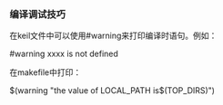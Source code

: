 ### 编译调试技巧

在keil文件中可以使用#warning来打印编译时语句。例如：

#warning  xxxx is not defined

在makefile中打印：

$(warning "the value of LOCAL_PATH is$(TOP_DIRS)")